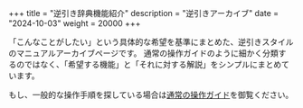 +++
title = "逆引き辞典機能紹介"
description = "逆引きアーカイブ"
date = "2024-10-03"
weight = 20000
+++

「こんなことがしたい」という具体的な希望を基準にまとめた、逆引きスタイルのマニュアルアーカイブページです。
通常の操作ガイドのように細かく分類するのではなく、「希望する機能」と「それに対する解説」をシンプルにまとめています。

もし、一般的な操作手順を探している場合は[通常の操作ガイド](/docs/manual/quickstart/)を御覧ください。
